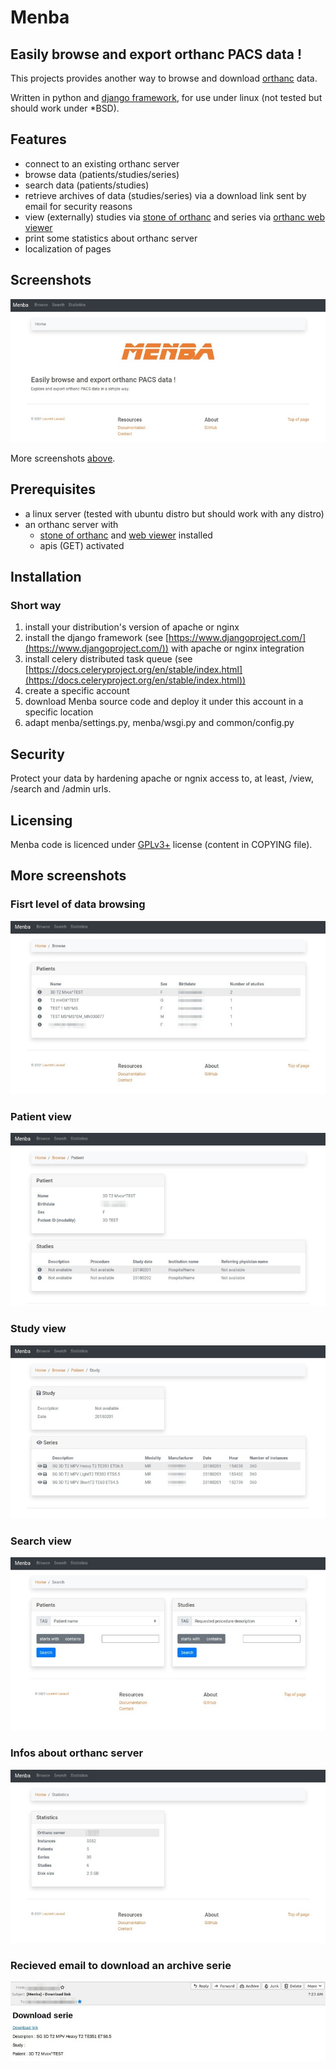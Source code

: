 # Menba

## Easily browse and export orthanc PACS data !

This projects provides another way to browse and download [orthanc](https://www.orthanc-server.com) data.

Written in python and [django framework](https://www.djangoproject.com/), for use under linux (not tested but should work under *BSD).

## Features

- connect to an existing orthanc server
- browse data (patients/studies/series)
- search data (patients/studies)
- retrieve archives of data (studies/series) via a download link sent by email for security reasons
- view (externally) studies via [stone of orthanc](https://www.orthanc-server.com/static.php?page=stone) and series via [orthanc web viewer](https://www.orthanc-server.com/static.php?page=web-viewer)
- print some statistics about orthanc server
- localization of pages

## Screenshots

![](./screenshots/Menba.01.jpg)

More screenshots [above](#more-screenshots).

## Prerequisites

- a linux server (tested with ubuntu distro but should work with any distro)
- an orthanc server with
  - [stone of orthanc](https://www.orthanc-server.com/static.php?page=stone) and [web viewer](https://www.orthanc-server.com/static.php?page=web-viewer) installed
  - apis (GET) activated

## Installation

### Short way

1. install your distribution's version of apache or nginx
2. install the django framework (see [https://www.djangoproject.com/](https://www.djangoproject.com/)) with apache or nginx integration
3. install celery distributed task queue (see [https://docs.celeryproject.org/en/stable/index.html](https://docs.celeryproject.org/en/stable/index.html))
4. create a specific account
5. download Menba source code and deploy it under this account in a specific location
6. adapt menba/settings.py, menba/wsgi.py and common/config.py

## Security

Protect your data by hardening apache or ngnix access to, at least, /view, /search and /admin urls.

## Licensing

Menba code is licenced under [GPLv3+](https://www.gnu.org/licenses/gpl-3.0.en.html) license (content in COPYING file).

## More screenshots

### Fisrt level of data browsing

![](./screenshots/Menba.02.jpg)

### Patient view

![](./screenshots/Menba.03.jpg)

### Study view

![](./screenshots/Menba.04.jpg)

### Search view

![](./screenshots/Menba.05.jpg)

### Infos about orthanc server

![](./screenshots/Menba.06.jpg)

### Recieved email to download an archive serie

![](./screenshots/Menba.07.jpg)
